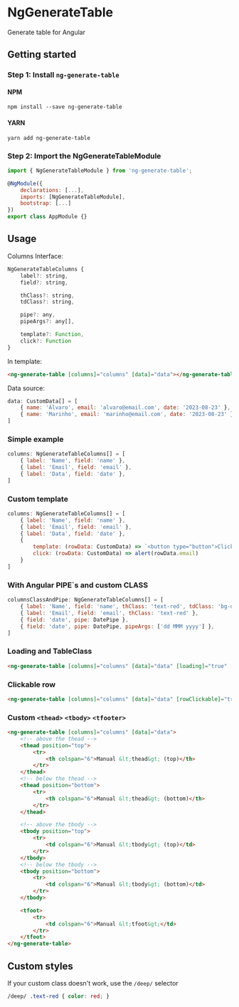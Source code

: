 # NgGenerateTable
Generate table for Angular

## Getting started
### Step 1: Install `ng-generate-table`

#### NPM
```shell
npm install --save ng-generate-table
```
#### YARN
```shell
yarn add ng-generate-table
```
### Step 2: Import the NgGenerateTableModule
```js
import { NgGenerateTableModule } from 'ng-generate-table';

@NgModule({
    declarations: [...],
    imports: [NgGenerateTableModule],
    bootstrap: [...]
})
export class AppModule {}
```

## Usage

Columns Interface:
```js
NgGenerateTableColumns {
    label?: string,
    field?: string,

    thClass?: string,
    tdClass?: string,

    pipe?: any,
    pipeArgs?: any[],

    template?: Function,
    click?: Function
}
```

In template:
```html
<ng-generate-table [columns]="columns" [data]="data"></ng-generate-table>
```

Data source:
```js
data: CustomData[] = [
    { name: 'Álvaro', email: 'alvaro@email.com', date: '2023-08-23' },
    { name: 'Marinho', email: 'marinho@email.com', date: '2023-08-23' },
]
```

### Simple example
```js
columns: NgGenerateTableColumns[] = [
    { label: 'Name', field: 'name' },
    { label: 'Email', field: 'email' },
    { label: 'Data', field: 'date' },
]
```

### Custom template
```js
columns: NgGenerateTableColumns[] = [
    { label: 'Name', field: 'name' },
    { label: 'Email', field: 'email' },
    { label: 'Data', field: 'date' },
    {
        template: (rowData: CustomData) => `<button type="button">Click to show ${rowData.name}'s email</button>`,
        click: (rowData: CustomData) => alert(rowData.email)
    }
]
```

### With Angular PIPE`s and custom CLASS
```js
columnsClassAndPipe: NgGenerateTableColumns[] = [
    { label: 'Name', field: 'name', thClass: 'text-red', tdClass: 'bg-dark' },
    { label: 'Email', field: 'email', thClass: 'text-red' },
    { field: 'date', pipe: DatePipe },
    { field: 'date', pipe: DatePipe, pipeArgs: ['dd MMM yyyy'] },
]
```

### Loading and TableClass
```html
<ng-generate-table [columns]="columns" [data]="data" [loading]="true" [tableClass]="custom-table"></ng-generate-table>
```

### Clickable row
```html
<ng-generate-table [columns]="columns" [data]="data" [rowClickable]="true" (rowClick)="rowClick($event)"></ng-generate-table>
```

### Custom `<thead>` `<tbody>` `<tfooter>`
```html
<ng-generate-table [columns]="columns" [data]="data">
    <!-- above the thead -->
    <thead position="top"> 
        <tr>
            <th colspan="6">Manual &lt;thead&gt; (top)</th>
        </tr>
    </thead>
    <!-- below the thead -->
    <thead position="bottom">
        <tr>
            <th colspan="6">Manual &lt;thead&gt; (bottom)</th>
        </tr>
    </thead>

    <!-- above the tbody -->
    <tbody position="top">
        <tr>
            <td colspan="6">Manual &lt;tbody&gt; (top)</td>
        </tr>
    </tbody>
    <!-- below the tbody -->
    <tbody position="bottom">
        <tr>
            <td colspan="6">Manual &lt;tbody&gt; (bottom)</td>
        </tr>
    </tbody>

    <tfoot>
        <tr>
            <td colspan="6">Manual &lt;tfoot&gt;</td>
        </tr>
    </tfoot>
</ng-generate-table>
```

## Custom styles
If your custom class doesn't work, use the `/deep/` selector

```css
/deep/ .text-red { color: red; }
```
